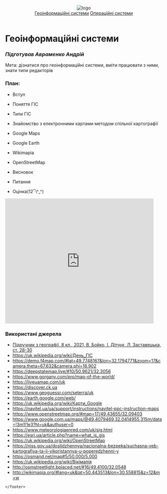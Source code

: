 <!DOCTYPE html>
<html lang="en">
<head>
    <meta charset="UTF-8">
    <meta http-equiv="X-UA-Compatible" content="IE=edge">
    <meta name="viewport" content="width=device-width, initial-scale=1.0">
    <title>Практична робота №1|Авраменко Андрій</title>
    <link rel="shortcut icon" href="../icons/icon1.jpeg" type="image/x-icon">
    <link rel="preconnect" href="https://fonts.googleapis.com">
    <link rel="preconnect" href="https://fonts.googleapis.com">
    <link rel="preconnect" href="https://fonts.gstatic.com" crossorigin>
    <link href="https://fonts.googleapis.com/css2?family=Inter+Tight:wght@500&family=Montserrat:wght@900&display=swap" rel="stylesheet">
    <link href="https://fonts.googleapis.com/css2?family=Montserrat:wght@900&display=swap" rel="stylesheet">
    <link rel="stylesheet" href="style.css">

</head>
<body>
    <header>
        <img src="../icons/logo.png" alt="logo" class="logo">
        <div class="projects">
            <a href="../GIS/index.html" class="project-name">Геоінформаційні системи</a>
            <a href="../OS/index.html" class="project-name">Операційні системи</a>
        </div>
    </header>
    <main>
        <h1 class="title">Геоінформаційні системи</h1>
        <h3 class="worker"><i>Підготував Авраменко Андрій</i></h3>
        <p>Мета: дізнатися про геоінформаційні системи, вміти працювати з ними, знати типи редакторів</p>
        <h3>План:</h3>
        <ul class="plan-">
            <li class="plans">
                <p>Вступ</p>
            </li>
            <li class="plans">
                <p>Поняття ГІС</p>
            </li>
            <li class="plans">
                <p>Типи ГІС</p>
            </li>
            <li class="plans">
                <p>Знайомство з електронними картами методом спільної картографії</p>
            </li>
            <li class="plans">
                <p>Google Maps</p>
            </li>
            <li class="plans">
                <p>Google Earth</p>
            </li>
            <li class="plans">
                <p>Wikimapia</p>
            </li>
            <li class="plans">
                <p>OpenStreetMap</p>
            </li>
            <li class="plans">
                <p>Висновок</p>
            </li>
            <li class="plans">
                <p>Питання </p>
            </li>
            <li class="plans">
                <p>Оцінка(12‾\^_^)</p>
            </li>
        </ul>
        <div class="video">
            <iframe src="https://www.slideshare.net/slideshow/embed_code/key/vJfSYj7bTfHL8j?hostedIn=slideshare&page=upload" width="476" height="400" frameborder="0" marginwidth="0" marginheight="0" scrolling="no"></iframe>
        </div>
        <div class="links">
            <h3>Використані джерела</h3>
            <ul class="links">
                <li class="link">
                    <a href="https://lib.imzo.gov.ua/yelektronn-vers-pdruchnikv/8-klas/geografya-8-klas/geografya-pdruchnik-dlya-8-klasu-zakladv-zagalno-seredno-osvti-avt-boyko-v-m-dtchuk--l-zastavetska-l-b/" class="click">Підручник з географії, 8 кл., 2021, В. Бойко, І. Дітчук, Л. Заставецька, ст. 28-30</a>
                </li>
                <li class="link">
                    <a href="https://uk.wikipedia.org/wiki/День_ГІС" class="click">https://uk.wikipedia.org/wiki/День_ГІС</a>
                </li>
                <li class="link">
                    <a href="https://demo.f4map.com/#lat=49.7748167&lon=32.1794771&zoom=17&camera.theta=67.632&camera.phi=16.902" class="click">https://demo.f4map.com/#lat=49.7748167&lon=32.1794771&zoom=17&camera.theta=67.632&camera.phi=16.902</a>
                </li>
                <li class="link">
                    <a href="https://deepstatemap.live/#10/50.9621/32.3056" class="click">https://deepstatemap.live/#10/50.9621/32.3056</a>
                </li>
                <li class="link">
                    <a href="https://www.gorgany.com/pro/map-of-the-world/" class="click">https://www.gorgany.com/pro/map-of-the-world/</a>
                </li>
                <li class="link">
                    <a href="https://liveuamap.com/uk" class="click">https://liveuamap.com/uk</a>
                </li>
                <li class="link">
                    <a href="https://discover.ck.ua" class="click">https://discover.ck.ua</a>
                </li>
                <li class="link">
                    <a href="https://www.geoguessr.com/seterra/uk" class="click">https://www.geoguessr.com/seterra/uk</a>
                </li>
                <li class="link">
                    <a href="https://earth.google.com/web/" class="click">https://earth.google.com/web/</a>
                </li>
                <li class="link">
                    <a href="https://uk.wikipedia.org/wiki/Карти_Google" class="click">https://uk.wikipedia.org/wiki/Карти_Google</a>
                </li>
                <li class="link">
                    <a href="https://navitel.ua/ua/support/instructions/navitel-ppc-instruction-maps" class="click">https://navitel.ua/ua/support/instructions/navitel-ppc-instruction-maps</a>
                </li>
                <li class="link">
                    <a href="https://www.openstreetmap.org/#map=17/49.43655/32.09403" class="click">https://www.openstreetmap.org/#map=17/49.43655/32.09403</a>
                </li>
                <li class="link">
                    <a href="https://www.google.com.ua/maps/@49.4079469,32.0414955,315m/data=!3m1!1e3?hl=uk&authuser=0" class="click">https://www.google.com.ua/maps/@49.4079469,32.0414955,315m/data=!3m1!1e3?hl=uk&authuser=0</a>
                </li>
                <li class="link">
                    <a href="https://www.meteorologiaenred.com/uk/sig.html" class="click">https://www.meteorologiaenred.com/uk/sig.html</a>
                </li>
                <li class="link">
                    <a href="https://esri.ua/article.php?name=what_is_gis" class="click">https://esri.ua/article.php?name=what_is_gis</a>
                </li>
                <li class="link">
                    <a href="https://uk.wikipedia.org/wiki/OpenStreetMap" class="click">https://uk.wikipedia.org/wiki/OpenStreetMap</a>
                </li>
                <li class="link">
                    <a href="https://niss.gov.ua/doslidzhennya/nacionalna-bezpeka/suchasna-veb-kartografiya-ta-ii-vikoristannya-u-poperedzhenni-y" class="click">https://niss.gov.ua/doslidzhennya/nacionalna-bezpeka/suchasna-veb-kartografiya-ta-ii-vikoristannya-u-poperedzhenni-y</a>
                </li>
                <li class="link">
                    <a href="https://osmand.net/map#5/50.000/5.000" class="click">https://osmand.net/map#5/50.000/5.000</a>
                </li>
                <li class="link">
                    <a href="https://uk.wikipedia.org/wiki/Вікімапія" class="click">https://uk.wikipedia.org/wiki/Вікімапія</a>
                </li>
                <li class="link">
                    <a href="http://osmstreetlight.bplaced.net/#16/49.4100/32.0548" class="click">http://osmstreetlight.bplaced.net/#16/49.4100/32.0548</a>
                </li>
                <li class="link">
                    <a href="http://wikimapia.org/#lang=uk&lat=50.443513&lon=30.558815&z=12&m=w" class="click">http://wikimapia.org/#lang=uk&lat=50.443513&lon=30.558815&z=12&m=w</a>
                </li>
            </ul>
        </div>
    </main>
    <footer>

    </footer>
</body>
</html>
